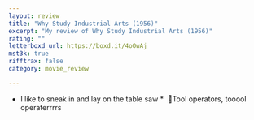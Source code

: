 ```yaml
---
layout: review
title: "Why Study Industrial Arts (1956)"
excerpt: "My review of Why Study Industrial Arts (1956)"
rating: ""
letterboxd_url: https://boxd.it/4oOwAj
mst3k: true
rifftrax: false
category: movie_review

---
```


* I like to sneak in and lay on the table saw
*  🎵Tool operators, tooool operaterrrrs